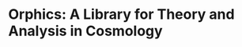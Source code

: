 Orphics: A Library for Theory and Analysis in Cosmology
=======================================================

